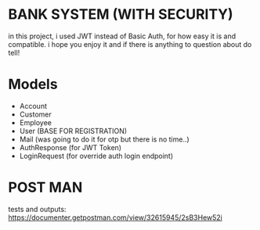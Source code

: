 # BANK SYSTEM (WITH SECURITY)

in this project, i used JWT instead of Basic Auth, for how easy it is and compatible. i hope you enjoy it and if there is anything to question about do tell!


# Models
- Account
- Customer
- Employee
- User (BASE FOR REGISTRATION)
- Mail (was going to do it for otp but there is no time..)
- AuthResponse (for JWT Token)
- LoginRequest (for override auth login endpoint)

# POST MAN
tests and outputs:
https://documenter.getpostman.com/view/32615945/2sB3Hew52i